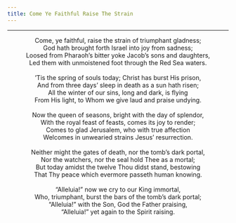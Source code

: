 ```yaml
---
title: Come Ye Faithful Raise The Strain
---
```


---
<center>
Come, ye faithful, raise the strain of triumphant gladness;<br/>
God hath brought forth Israel into joy from sadness;<br/>
Loosed from Pharaoh’s bitter yoke Jacob’s sons and daughters,<br/>
Led them with unmoistened foot through the Red Sea waters.<br/>
<br/>
’Tis the spring of souls today; Christ has burst His prison,<br/>
And from three days’ sleep in death as a sun hath risen;<br/>
All the winter of our sins, long and dark, is flying<br/>
From His light, to Whom we give laud and praise undying.<br/>
<br/>
Now the queen of seasons, bright with the day of splendor,<br/>
With the royal feast of feasts, comes its joy to render;<br/>
Comes to glad Jerusalem, who with true affection<br/>
Welcomes in unwearied strains Jesus’ resurrection.<br/>
<br/>
Neither might the gates of death, nor the tomb’s dark portal,<br/>
Nor the watchers, nor the seal hold Thee as a mortal;<br/>
But today amidst the twelve Thou didst stand, bestowing<br/>
That Thy peace which evermore passeth human knowing.<br/>
<br/>
“Alleluia!” now we cry to our King immortal,<br/>
Who, triumphant, burst the bars of the tomb’s dark portal;<br/>
“Alleluia!” with the Son, God the Father praising,<br/>
“Alleluia!” yet again to the Spirit raising.
</center>